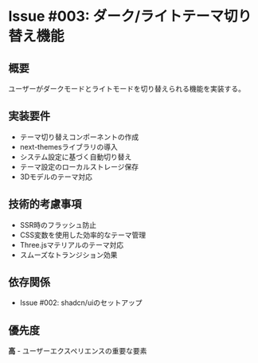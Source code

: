 # Issue #003: ダーク/ライトテーマ切り替え機能

## 概要
ユーザーがダークモードとライトモードを切り替えられる機能を実装する。

## 実装要件
- テーマ切り替えコンポーネントの作成
- next-themesライブラリの導入
- システム設定に基づく自動切り替え
- テーマ設定のローカルストレージ保存
- 3Dモデルのテーマ対応

## 技術的考慮事項
- SSR時のフラッシュ防止
- CSS変数を使用した効率的なテーマ管理
- Three.jsマテリアルのテーマ対応
- スムーズなトランジション効果

## 依存関係
- Issue #002: shadcn/uiのセットアップ

## 優先度
**高** - ユーザーエクスペリエンスの重要な要素